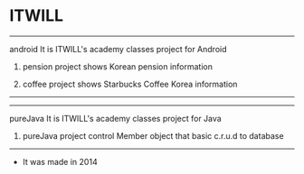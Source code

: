 # ITWILL

-----------------------------------------------------------
android
It is ITWILL's academy classes project for Android

1. pension project shows Korean pension information

2. coffee project shows Starbucks Coffee Korea information
-----------------------------------------------------------
-----------------------------------------------------------
pureJava
It is ITWILL's academy classes project for Java

1. pureJava project control Member object that basic c.r.u.d to database

-----------------------------------------------------------


- It was made in 2014
